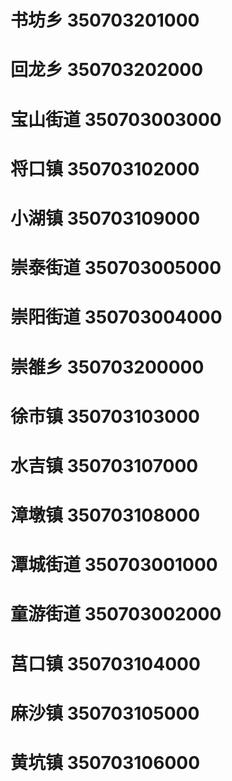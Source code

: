 # 书坊乡 350703201000
# 回龙乡 350703202000
# 宝山街道 350703003000
# 将口镇 350703102000
# 小湖镇 350703109000
# 崇泰街道 350703005000
# 崇阳街道 350703004000
# 崇雒乡 350703200000
# 徐市镇 350703103000
# 水吉镇 350703107000
# 漳墩镇 350703108000
# 潭城街道 350703001000
# 童游街道 350703002000
# 莒口镇 350703104000
# 麻沙镇 350703105000
# 黄坑镇 350703106000
